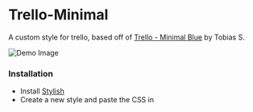 # Trello-Minimal
A custom style for trello, based off of [Trello - Minimal Blue](https://userstyles.org/styles/122627/trello-minimal-blue) by Tobias S.

![Demo Image](https://imgur.com/a/lSf7KDL)

### Installation
* Install [Stylish](https://chrome.google.com/webstore/detail/stylish-custom-themes-for/fjnbnpbmkenffdnngjfgmeleoegfcffe?hl=en)
* Create a new style and paste the CSS in
